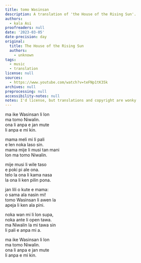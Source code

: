 ```yaml
---
title: tomo Wasinsan
description: A translation of 'the House of the Rising Sun'.
authors:
  - kala Asi
proofreaders: null
date: '2023-03-05'
date-precision: day
original:
  title: The House of the Rising Sun
  authors:
    - unknown
tags:
  - music
  - translation
license: null
sources:
  - https://www.youtube.com/watch?v=teFNp1tK35k
archives: null
preprocessing: null
accessibility-notes: null
notes: I'd license, but translations and copyright are wonky
---
```


ma ike Wasinsan li lon  
ma tomo Niwalin.  
ona li anpa e jan mute  
li anpa e mi kin.  

mama meli mi li pali  
e len noka laso sin.  
mama mije li musi tan mani  
lon ma tomo Niwalin.  

mije musi li wile taso  
e poki pi ale ona.  
telo la ona li kama nasa  
la ona li ken pilin pona.  

jan lili o kute e mama:  
o sama ala nasin mi!  
tomo Wasinsan li awen la  
apeja li ken ala pini.  

noka wan mi li lon supa,  
noka ante li open tawa.  
ma Niwalin la mi tawa sin  
li pali e anpa mi a.  

ma ike Wasinsan li lon  
ma tomo Niwalin.  
ona li anpa e jan mute  
li anpa e mi kin.
